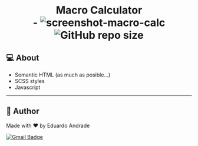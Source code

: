 <h1 align="center">
  Macro Calculator <br> -
  <img alt="screenshot-macro-calc" src="https://eduontrainer.com/wp-content/uploads/2021/12/screencapture-127-0-0-1-5500-index-html-2021-12-30-12_25_29.png">
   <img alt="GitHub repo size" src="https://img.shields.io/github/repo-size/edu2andrade/macro-calculator">
</h1>

 ## 💻 About

- Semantic HTML (as much as posible...)
- SCSS styles
- Javascript


---
## 🦸 Author

Made with ❤️ by Eduardo Andrade


[![Gmail Badge](https://img.shields.io/badge/-edu2andrade@gmail.com-c14438?style=flat-square&logo=Gmail&logoColor=white&link=mailto:edu2andrade@gmail.com)](mailto:edu2andrade@gmail.com)

